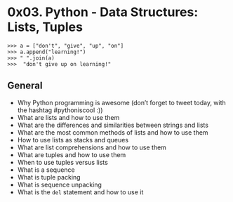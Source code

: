 # 0x03. Python - Data Structures: Lists, Tuples

```python3
>>> a = ["don't", "give", "up", "on"]
>>> a.append("learning!")
>>> " ".join(a)
>>>  "don't give up on learning!"
```
## General
- Why Python programming is awesome (don’t forget to tweet today, with the hashtag #pythoniscool :))
- What are lists and how to use them
- What are the differences and similarities between strings and lists
- What are the most common methods of lists and how to use them
- How to use lists as stacks and queues
- What are list comprehensions and how to use them
- What are tuples and how to use them
- When to use tuples versus lists
- What is a sequence
- What is tuple packing
- What is sequence unpacking
- What is the ```del``` statement and how to use it
